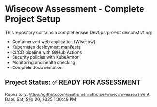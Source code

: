 # Wisecow Assessment - Complete Project Setup

This repository contains a comprehensive DevOps project demonstrating:
- Containerized web application (Wisecow)
- Kubernetes deployment manifests
- CI/CD pipeline with GitHub Actions  
- Security policies with KubeArmor
- Monitoring and health checking
- Complete documentation

## Project Status: ✅ READY FOR ASSESSMENT

Repository: https://github.com/anshumanrathoree/wisecow-assessment
Date: Sat, Sep 20, 2025  1:00:49 PM

